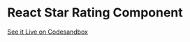 # React Star Rating Component
[See it Live on Codesandbox](https://codesandbox.io/embed/github/Fankhauser-Dominik/ReactStarRatingComponent/tree/main/?fontsize=14&hidenavigation=1&theme=dark&view=preview)
